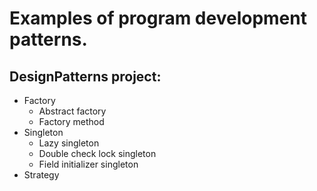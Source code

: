 # Examples of program development patterns.

## DesignPatterns project:
- Factory
  - Abstract factory
  - Factory method
- Singleton
  - Lazy singleton
  - Double check lock singleton
  - Field initializer singleton
- Strategy
